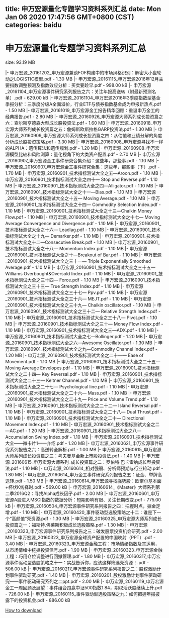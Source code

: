 
title: 申万宏源量化专题学习资料系列汇总
date: Mon Jan 06 2020 17:47:56 GMT+0800 (CST)    
categories: baidu
---

# 申万宏源量化专题学习资料系列汇总
size: 93.19 MB
 
 
|- 申万宏源_20161202_申万宏源兼谈FOF构建中的市场风格识别：解密大小盘轮动之LOGISTIC模型.pdf - 1.30 MB
|- 申万宏源_20161115_申万宏源2016年12月主要指数调整预测及指数效应分析：买卖要趁早.pdf - 998.00 kB
|- 申万宏源_20161104_申万宏源事件研究系列报告之六：关注年报高送转（附最新预测名单）.pdf - 629.00 kB
|- 申万宏源_20161104_申万宏源2016年3季度指数型基金季报分析：三季度分级A全面溢价，行业ETF与债券指数基金成为申报新热点.pdf - 1.50 MB
|- 申万宏源_20161019_申万宏源金工报告精华回顾：重温申万金工的经典报告.pdf - 2.80 MB
|- 申万宏源_20160926_申万宏源大师系列成长投资篇之六：查尔斯亨德森大型成长股投资法.pdf - 1.60 MB
|- 申万宏源_20160918_申万宏源大师系列成长投资篇之五：詹姆斯欧斯拉格GARP投资法.pdf - 1.30 MB
|- 申万宏源_20160909_申万宏源大师系列成长投资篇之四：从估值和业绩分解的角度分析成长股投资策略.pdf - 3.30 MB
|- 申万宏源_20160908_申万宏源寻找不一样的ALPHA：遗传算法和遗传规划.pdf - 1.20 MB
|- 申万宏源_20160908_申万宏源模型比较和风险测算：量化视角下的大类资产配置.pdf - 2.70 MB
|- 申万宏源_20160907_申万宏源金工事件研究合集介绍：这些年，那些事.pdf - 1.10 MB
|- 申万宏源_20160907_申万宏源金工事件研究合集：这些年，那些事（下）.pdf - 1.70 MB
|- 申万宏源_20160901_技术指标测试大全之五—Aroon.pdf - 1.10 MB
|- 申万宏源_20160901_技术指标测试大全之四十— Stop and Reverse.pdf - 1.10 MB
|- 申万宏源_20160901_技术指标测试大全之四—Alligator.pdf - 1.10 MB
|- 申万宏源_20160901_技术指标测试大全之十一—Bias.pdf - 1.10 MB
|- 申万宏源_20160901_技术指标测试大全之十五— Moving Average.pdf - 1.10 MB
|- 申万宏源_20160901_技术指标测试大全之十四— Commodity Selection Index.pdf - 1.10 MB
|- 申万宏源_20160901_技术指标测试大全之十三—Chaikin Money Flow.pdf - 1.10 MB
|- 申万宏源_20160901_技术指标测试大全之十七— Moving Average Convergence and Divergence.pdf - 1.10 MB
|- 申万宏源_20160901_技术指标测试大全之十六— Leadlag.pdf - 1.10 MB
|- 申万宏源_20160901_技术指标测试大全之十九— Demarker.pdf - 1.10 MB
|- 申万宏源_20160901_技术指标测试大全之十二—Consecutive Break.pdf - 1.10 MB
|- 申万宏源_20160901_技术指标测试大全之十八— Momentum Index.pdf - 1.10 MB
|- 申万宏源_20160901_技术指标测试大全之十—Breakout of Bar.pdf - 1.10 MB
|- 申万宏源_20160901_技术指标测试大全之三十一— Triple Exponentially Smoothed Average.pdf - 1.10 MB
|- 申万宏源_20160901_技术指标测试大全之三十五— Williams Overbought&Oversold Index.pdf - 1.10 MB
|- 申万宏源_20160901_技术指标测试大全之三十四— Force.pdf - 1.10 MB
|- 申万宏源_20160901_技术指标测试大全之三十三— True Strength Index.pdf - 1.10 MB
|- 申万宏源_20160901_技术指标测试大全之三十七— Ppv.pdf - 1.10 MB
|- 申万宏源_20160901_技术指标测试大全之三十六— MEJT.pdf - 1.10 MB
|- 申万宏源_20160901_技术指标测试大全之三十九— Chaikin oscillator.pdf - 1.10 MB
|- 申万宏源_20160901_技术指标测试大全之三十二— Relative Strength Index.pdf - 1.10 MB
|- 申万宏源_20160901_技术指标测试大全之三十八— Pivot.pdf - 1.10 MB
|- 申万宏源_20160901_技术指标测试大全之三十— Money Flow Index.pdf - 1.10 MB
|- 申万宏源_20160901_技术指标测试大全之三—ADX.pdf - 1.10 MB
|- 申万宏源_20160901_技术指标测试大全之七—Bollinger.pdf - 1.20 MB
|- 申万宏源_20160901_技术指标测试大全之六—Awesome Oscillator.pdf - 1.30 MB
|- 申万宏源_20160901_技术指标测试大全之九—Commodity Channel Index.pdf - 1.20 MB
|- 申万宏源_20160901_技术指标测试大全之二十一— Ease of Movement.pdf - 1.10 MB
|- 申万宏源_20160901_技术指标测试大全之二十五— Moving Average Envelopes.pdf - 1.10 MB
|- 申万宏源_20160901_技术指标测试大全之二十四— Key Reversal.pdf - 1.10 MB
|- 申万宏源_20160901_技术指标测试大全之二十三— Keltner Channel.pdf - 1.10 MB
|- 申万宏源_20160901_技术指标测试大全之二十七— Psychological line.pdf - 1.10 MB
|- 申万宏源_20160901_技术指标测试大全之二十六— Mass.pdf - 1.10 MB
|- 申万宏源_20160901_技术指标测试大全之二十九— Price and Volume Trend.pdf - 1.10 MB
|- 申万宏源_20160901_技术指标测试大全之二十二— Island Reversal.pdf - 1.10 MB
|- 申万宏源_20160901_技术指标测试大全之二十八— Dual Thrust.pdf - 1.10 MB
|- 申万宏源_20160901_技术指标测试大全之二十— Directional Movement Index.pdf - 1.10 MB
|- 申万宏源_20160901_技术指标测试大全之二—AC.pdf - 1.20 MB
|- 申万宏源_20160901_技术指标测试大全之八—Accumulation Swing Index.pdf - 1.10 MB
|- 申万宏源_20160901_技术指标测试大全——微卡片1——介绍.pdf - 1.20 MB
|- 申万宏源_20160621_申万宏源事件研究系列报告之六：高送转全解析.pdf - 1.00 MB
|- 申万宏源_20160615_申万宏源大师系列成长投资篇之三：考夫曼基金新上市股投资法.pdf - 1.40 MB
|- 申万宏源_20160615_申万宏源大师系列_成长投资篇之二：罗伯特·巴卡雷纳成长型投资法.pdf - 1.10 MB
|- 申万宏源_20160614_相对强弱、分析师预期与行业轮动.pdf - 1.80 MB
|- 申万宏源_20160614_申万金工事件研究系列报告之五：证金、举牌高送转.pdf - 1.50 MB
|- 申万宏源_20160614_申万宏源寻找强势股：欧奈尔基本面+杯状K线择时.pdf - 569.00 kB
|- 申万宏源_20160614_《Master》大师系列第二季2016Q2：寻找Alpha成长因子.pdf - 2.00 MB
|- 申万宏源_20160601_申万宏源A股进入MSCI指数的数据分析：短期影响有限、关注长期改变.pdf - 775.00 kB
|- 申万宏源_20160504_申万宏源事件研究系列报告之四：把握时点，掘金定增.pdf - 1.10 MB
|- 申万宏源_20160420_事件驱动型选股策略之十二：谁是下一个“高颜值”壳资源.pdf - 1.30 MB
|- 申万宏源_20160325_申万宏源大师系列成长投资篇之一：福斯特.佛莱斯积极成长选股策略.pdf - 1.30 MB
|- 申万宏源_20160323_申万宏源事件研究系列报告之三：破发股票投资机会研究.pdf - 2.00 MB
|- 申万宏源_20160323_申万宏源全球资产配置的中国映射（PPT）.pdf - 3.40 MB
|- 申万宏源_20160323_申万宏源金融工程：市场情绪指数及其运用，从市场情绪中挖掘投资信号.pdf - 1.90 MB
|- 申万宏源_20160323_申万宏源金融工程：巧用仓位调整进行回撤管理.pdf - 1.80 MB
|- 申万宏源_20160317_申万宏源事件驱动型选股策略之十一：实战告诉你，应该这样筛选壳资源！.pdf - 506.00 kB
|- 申万宏源_20160217_申万宏源事件研究系列报告之二：股权激励计划事件驱动研究.pdf - 1.40 MB
|- 申万宏源_20160201_股权激励计划事件驱动研究——事件驱动研究系列之二ppt.pdf - 2.00 MB
|- 申万宏源_20160119_申万宏源金工一周回顾及展望：事件组合跑赢中证500指数1.84，期权活跃度继续上升.pdf - 726.00 kB
|- 申万宏源_20160115_事件驱动型选股策略之九：如何把握年报披露下的投资机会.pdf - 886.00 kB

[How to download](https://bpcam.bemobtrk.com/go/2ceec3aa-1ca2-46d6-b9ff-aaa5c184517c?jno=817)